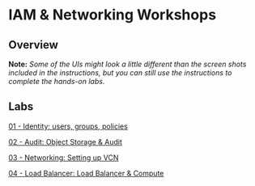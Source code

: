 # IAM & Networking Workshops
 

## Overview


**Note:** *Some of the UIs might look a little different than the screen shots included in the instructions, but you can still use the instructions to complete the hands-on labs.*

## Labs

[01 - Identity: users, groups, policies](https://github.com/jgkwak/learning-library/blob/master/workshops/general/01%20-%20Identity:%20users%2C%20groups%2C%20policies.md)

[02 - Audit: Object Storage & Audit](https://github.com/jgkwak/learning-library/blob/master/workshops/general/02%20-%20Audit:%20Object%20Storage%20%26%20Audit.md)

[03 - Networking: Setting up VCN](https://github.com/jgkwak/learning-library/blob/master/workshops/general/03%20-%20Networking:%20Setting%20up%20VCN.md)

[04 - Load Balancer: Load Balancer & Compute](https://github.com/jgkwak/learning-library/blob/master/workshops/general/04%20-%20Load%20Balancer:%20Load%20Balancer%20%26%20Compute.md)



